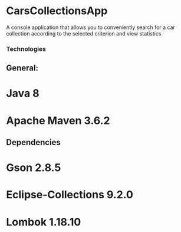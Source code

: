 # CarsCollectionsApp
A console application that allows you to conveniently search for a car collection according to the selected criterion and view statistics

### Technologies

## General:
# Java 8
# Apache Maven 3.6.2

## Dependencies
# Gson 2.8.5
# Eclipse-Collections 9.2.0
# Lombok 1.18.10

